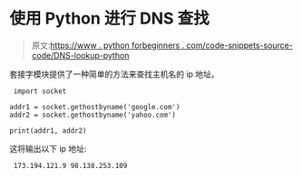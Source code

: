 # 使用 Python 进行 DNS 查找

> 原文:[https://www . python forbeginners . com/code-snippets-source-code/DNS-lookup-python](https://www.pythonforbeginners.com/code-snippets-source-code/dns-lookup-python)

套接字模块提供了一种简单的方法来查找主机名的 ip 地址。

```
 import socket

addr1 = socket.gethostbyname('google.com')
addr2 = socket.gethostbyname('yahoo.com')

print(addr1, addr2) 
```

这将输出以下 ip 地址:

```
 173.194.121.9 98.138.253.109 
```